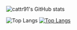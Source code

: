![cattr91's GitHub stats](https://cattr91.vercel.app/api?username=cattr91&show_icons=true&theme=radical)

![Top Langs](https://cattr91.vercel.app/api/top-langs/?username=cattr91&size_weight=0.5&count_weight=0.5)
[![Top Langs](https://cattr91.vercel.app/api/top-langs/?username=cattr91&layout=donut)](https://github.com/cattr91/cattr91)
